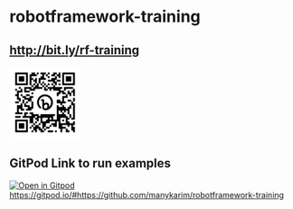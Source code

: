 # robotframework-training

## http://bit.ly/rf-training

<img src='bit.ly_rf-training.png' width='25%'>

## GitPod Link to run examples
[![Open in Gitpod](https://gitpod.io/button/open-in-gitpod.svg)](https://gitpod.io/#https://github.com/manykarim/robotframework-training)  
https://gitpod.io/#https://github.com/manykarim/robotframework-training
